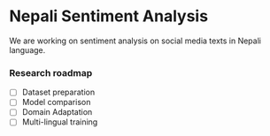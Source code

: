 # Nepali Sentiment Analysis

We are working on sentiment analysis on social media texts in Nepali language.

### Research roadmap

- [ ] Dataset preparation
- [ ] Model comparison
- [ ] Domain Adaptation
- [ ] Multi-lingual training
